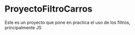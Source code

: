# ProyectoFiltroCarros
Este es un proyecto que pone en practica el uso de los filtros, principalmente JS
